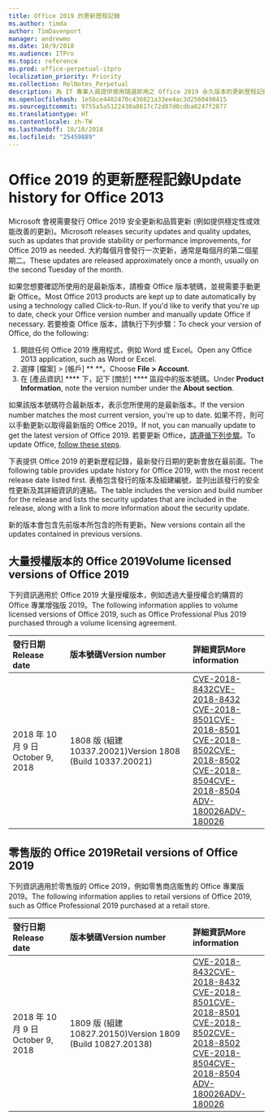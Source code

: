 ```yaml
---
title: Office 2019 的更新歷程記錄
ms.author: timda
author: TimDavenport
manager: andrewmo
ms.date: 10/9/2018
ms.audience: ITPro
ms.topic: reference
ms.prod: office-perpetual-itpro
localization_priority: Priority
ms.collection: RelNotes_Perpetual
description: 為 IT 專業人員提供使用隨選即用之 Office 2019 永久版本的更新歷程記錄
ms.openlocfilehash: 1e5bce4402470c436821a33ee4ac3d2560498415
ms.sourcegitcommit: 9755a5a5122430a8617c72d87d0cdba0247f2877
ms.translationtype: HT
ms.contentlocale: zh-TW
ms.lasthandoff: 10/10/2018
ms.locfileid: "25459889"
---
```

# <a name="update-history-for-office-2019"></a><span data-ttu-id="3abc8-103">Office 2019 的更新歷程記錄</span><span class="sxs-lookup"><span data-stu-id="3abc8-103">Update history for Office 2013</span></span>

<span data-ttu-id="3abc8-104">Microsoft 會視需要發行 Office 2019 安全更新和品質更新 (例如提供穩定性或效能改善的更新)。</span><span class="sxs-lookup"><span data-stu-id="3abc8-104">Microsoft releases security updates and quality updates, such as updates that provide stability or performance improvements, for Office 2019 as needed.</span></span> <span data-ttu-id="3abc8-105">大約每個月會發行一次更新，通常是每個月的第二個星期二。</span><span class="sxs-lookup"><span data-stu-id="3abc8-105">These updates are released approximately once a month, usually on the second Tuesday of the month.</span></span>

<span data-ttu-id="3abc8-106">如果您想要確認所使用的是最新版本，請檢查 Office 版本號碼，並視需要手動更新 Office。</span><span class="sxs-lookup"><span data-stu-id="3abc8-106">Most Office 2013 products are kept up to date automatically by using a technology called Click-to-Run. If you'd like to verify that you're up to date, check your Office version number and manually update Office if necessary.</span></span> <span data-ttu-id="3abc8-107">若要檢查 Office 版本，請執行下列步驟：</span><span class="sxs-lookup"><span data-stu-id="3abc8-107">To check your version of Office, do the following:</span></span>

  1.    <span data-ttu-id="3abc8-108">開啟任何 Office 2019 應用程式，例如 Word 或 Excel。</span><span class="sxs-lookup"><span data-stu-id="3abc8-108">Open any Office 2013 application, such as Word or Excel.</span></span>
  2.    <span data-ttu-id="3abc8-109">選擇 [檔案] > [帳戶] \*\* \*\*。</span><span class="sxs-lookup"><span data-stu-id="3abc8-109">Choose **File > Account**.</span></span>
  3.    <span data-ttu-id="3abc8-110">在 [產品資訊] \*\*\*\* 下，記下 [關於] \*\*\*\* 區段中的版本號碼。</span><span class="sxs-lookup"><span data-stu-id="3abc8-110">Under **Product Information**, note the version number under the **About section**.</span></span>

<span data-ttu-id="3abc8-111">如果該版本號碼符合最新版本，表示您所使用的是最新版本。</span><span class="sxs-lookup"><span data-stu-id="3abc8-111">If the version number matches the most current version, you're up to date.</span></span> <span data-ttu-id="3abc8-112">如果不符，則可以手動更新以取得最新版的 Office 2019。</span><span class="sxs-lookup"><span data-stu-id="3abc8-112">If not, you can manually update to get the latest version of Office 2019.</span></span> <span data-ttu-id="3abc8-113">若要更新 Office，[請遵循下列步驟](https://support.office.com/article/2ab296f3-7f03-43a2-8e50-46de917611c5)。</span><span class="sxs-lookup"><span data-stu-id="3abc8-113">To update Office, [follow these steps](https://support.office.com/article/2ab296f3-7f03-43a2-8e50-46de917611c5).</span></span>


<span data-ttu-id="3abc8-114">下表提供 Office 2019 的更新歷程記錄，最新發行日期的更新會放在最前面。</span><span class="sxs-lookup"><span data-stu-id="3abc8-114">The following table provides update history for Office 2019, with the most recent release date listed first.</span></span> <span data-ttu-id="3abc8-115">表格包含發行的版本及組建編號，並列出該發行的安全性更新及其詳細資訊的連結。</span><span class="sxs-lookup"><span data-stu-id="3abc8-115">The table includes the version and build number for the release and lists the security updates that are included in the release, along with a link to more information about the security update.</span></span>

<span data-ttu-id="3abc8-116">新的版本會包含先前版本所包含的所有更新。</span><span class="sxs-lookup"><span data-stu-id="3abc8-116">New versions contain all the updates contained in previous versions.</span></span>

## <a name="volume-licensed-versions-of-office-2019"></a><span data-ttu-id="3abc8-117">大量授權版本的 Office 2019</span><span class="sxs-lookup"><span data-stu-id="3abc8-117">Volume licensed versions of Office 2019</span></span>
<span data-ttu-id="3abc8-118">下列資訊適用於 Office 2019 大量授權版本，例如透過大量授權合約購買的 Office 專業增強版 2019。</span><span class="sxs-lookup"><span data-stu-id="3abc8-118">The following information applies to volume licensed versions of Office 2019, such as Office Professional Plus 2019 purchased through a volume licensing agreement.</span></span>

  
|<span data-ttu-id="3abc8-119">**發行日期**</span><span class="sxs-lookup"><span data-stu-id="3abc8-119">**Release date**</span></span>|<span data-ttu-id="3abc8-120">**版本號碼**</span><span class="sxs-lookup"><span data-stu-id="3abc8-120">**Version number**</span></span>|<span data-ttu-id="3abc8-121">**詳細資訊**</span><span class="sxs-lookup"><span data-stu-id="3abc8-121">**More information**</span></span>|
|:-----|:-----|:-----|
|<span data-ttu-id="3abc8-122">2018 年 10 月 9 日</span><span class="sxs-lookup"><span data-stu-id="3abc8-122">October 9, 2018</span></span>   |<span data-ttu-id="3abc8-123">1808 版 (組建 10337.20021)</span><span class="sxs-lookup"><span data-stu-id="3abc8-123">Version 1808 (Build 10337.20021)</span></span>  |[<span data-ttu-id="3abc8-124">CVE-2018-8432</span><span class="sxs-lookup"><span data-stu-id="3abc8-124">CVE-2018-8432</span></span>](https://portal.msrc.microsoft.com/en-US/security-guidance/advisory/CVE-2018-8432) <br/> [<span data-ttu-id="3abc8-125">CVE-2018-8501</span><span class="sxs-lookup"><span data-stu-id="3abc8-125">CVE-2018-8501</span></span>](https://portal.msrc.microsoft.com/en-US/security-guidance/advisory/CVE-2018-8501) <br/> [<span data-ttu-id="3abc8-126">CVE-2018-8502</span><span class="sxs-lookup"><span data-stu-id="3abc8-126">CVE-2018-8502</span></span>](https://portal.msrc.microsoft.com/en-US/security-guidance/advisory/CVE-2018-8502) <br/> [<span data-ttu-id="3abc8-127">CVE-2018-8504</span><span class="sxs-lookup"><span data-stu-id="3abc8-127">CVE-2018-8504</span></span>](https://portal.msrc.microsoft.com/en-US/security-guidance/advisory/CVE-2018-8504) <br/> [<span data-ttu-id="3abc8-128">ADV-180026</span><span class="sxs-lookup"><span data-stu-id="3abc8-128">ADV-180026</span></span>](https://portal.msrc.microsoft.com/en-US/security-guidance/advisory/ADV180026) <br/>|

## <a name="retail-versions-of-office-2019"></a><span data-ttu-id="3abc8-129">零售版的 Office 2019</span><span class="sxs-lookup"><span data-stu-id="3abc8-129">Retail versions of Office 2019</span></span>
<span data-ttu-id="3abc8-130">下列資訊適用於零售版的 Office 2019，例如零售商店販售的 Office 專業版 2019。</span><span class="sxs-lookup"><span data-stu-id="3abc8-130">The following information applies to retail versions of Office 2019, such as Office Professional 2019 purchased at a retail store.</span></span>

|<span data-ttu-id="3abc8-131">**發行日期**</span><span class="sxs-lookup"><span data-stu-id="3abc8-131">**Release date**</span></span>|<span data-ttu-id="3abc8-132">**版本號碼**</span><span class="sxs-lookup"><span data-stu-id="3abc8-132">**Version number**</span></span>|<span data-ttu-id="3abc8-133">**詳細資訊**</span><span class="sxs-lookup"><span data-stu-id="3abc8-133">**More information**</span></span>|
|:-----|:-----|:-----|
|<span data-ttu-id="3abc8-134">2018 年 10 月 9 日</span><span class="sxs-lookup"><span data-stu-id="3abc8-134">October 9, 2018</span></span>   |<span data-ttu-id="3abc8-135">1809 版 (組建 10827.20150)</span><span class="sxs-lookup"><span data-stu-id="3abc8-135">Version 1809 (Build 10827.20138)</span></span>  |[<span data-ttu-id="3abc8-136">CVE-2018-8432</span><span class="sxs-lookup"><span data-stu-id="3abc8-136">CVE-2018-8432</span></span>](https://portal.msrc.microsoft.com/en-US/security-guidance/advisory/CVE-2018-8432) <br/> [<span data-ttu-id="3abc8-137">CVE-2018-8501</span><span class="sxs-lookup"><span data-stu-id="3abc8-137">CVE-2018-8501</span></span>](https://portal.msrc.microsoft.com/en-US/security-guidance/advisory/CVE-2018-8501) <br/> [<span data-ttu-id="3abc8-138">CVE-2018-8502</span><span class="sxs-lookup"><span data-stu-id="3abc8-138">CVE-2018-8502</span></span>](https://portal.msrc.microsoft.com/en-US/security-guidance/advisory/CVE-2018-8502) <br/> [<span data-ttu-id="3abc8-139">CVE-2018-8504</span><span class="sxs-lookup"><span data-stu-id="3abc8-139">CVE-2018-8504</span></span>](https://portal.msrc.microsoft.com/en-US/security-guidance/advisory/CVE-2018-8504) <br/> [<span data-ttu-id="3abc8-140">ADV-180026</span><span class="sxs-lookup"><span data-stu-id="3abc8-140">ADV-180026</span></span>](https://portal.msrc.microsoft.com/en-US/security-guidance/advisory/ADV180026) <br/>|
